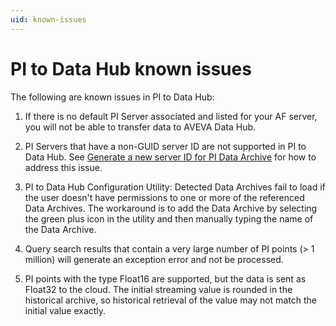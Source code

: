 ```yaml
---
uid: known-issues
---
```


# PI to Data Hub known issues

The following are known issues in PI to Data Hub:

1. If there is no default PI Server associated and listed for your AF server, you will not be able to transfer data to AVEVA Data Hub.

1. PI Servers that have a non-GUID server ID are not supported in PI to Data Hub. See [Generate a new server ID for PI Data Archive](https://docs.osisoft.com/bundle/pi-server/page/generate-a-new-server-id-for-a-pi-server-for-3.4.375-and-later.html) for how to address this issue. 

1. PI to Data Hub Configuration Utility: Detected Data Archives fail to load if the user doesn't have permissions to one or more of the referenced Data Archives. The workaround is to add the Data Archive by selecting the green plus icon in the utility and then manually typing the name of the Data Archive.

1. Query search results that contain a very large number of PI points (> 1 million) will generate an exception error and not be processed.  

1. PI points with the type Float16 are supported, but the data is sent as Float32 to the cloud. The initial streaming value is rounded in the historical archive, so historical retrieval of the value may not match the initial value exactly.
